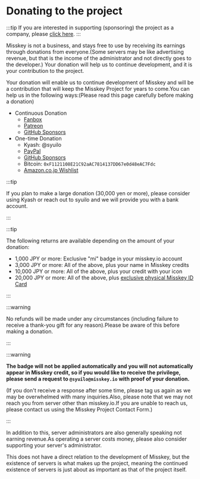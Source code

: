 # Donating to the project

:::tip
If you are interested in supporting (sponsoring) the project as a company, please [click here](/docs/become-a-sponsor/).
:::

Misskey is not a business, and stays free to use by receiving its earnings through donations from everyone.(Some servers may be like advertising revenue, but that is the income of the administrator and not directly goes to the developer.)
Your donation will help us to continue development, and it is your contribution to the project.

Your donation will enable us to continue development of Misskey and will be a contribution that will keep the Misskey Project for years to come.You can help us in the following ways:(Please read this page carefully before making a donation)

- Continuous Donation
  - [Fanbox](https://syuilo.fanbox.cc/)
  - [Patreon](https://www.patreon.com/syuilo)
  - [GitHub Sponsors](https://github.com/sponsors/misskey-dev)
- One-time Donation
  - Kyash: @syuilo
  - [PayPal](https://paypal.me/syuilo)
  - [GitHub Sponsors](https://github.com/sponsors/misskey-dev)
  - Bitcoin: `0xF1121108E21C92aAC7814137DD67e0d48eAC7Fdc`
  - [Amazon.co.jp Wishlist](https://www.amazon.jp/hz/wishlist/ls/4JG4P6XKX9KD?ref_=wl_share)

:::tip

If you plan to make a large donation (30,000 yen or more), please consider using Kyash or reach out to syuilo and we will provide you with a bank account.

:::

:::tip

The following returns are available depending on the amount of your donation:

- 1,000 JPY or more: Exclusive "mi" badge in your misskey.io account
- 3,000 JPY or more: All of the above, plus your name in Misskey credits
- 10,000 JPY or more: All of the above, plus your credit with your icon
- 20,000 JPY or more: All of the above, plus [exclusive physical Misskey ID Card](/docs/mi-card/)

:::

:::warning

No refunds will be made under any circumstances (including failure to receive a thank-you gift for any reason).Please be aware of this before making a donation.

:::

:::warning

**The badge will not be applied automatically and you will not automatically appear in Misskey credit, so if you would like to receive the privilege, please send a request to `@syuilo@misskey.io` with proof of your donation.**

(If you don't receive a response after some time, please tag us again as we may be overwhelmed with many inquiries.Also, please note that we may not reach you from server other than misskey.io.If you are unable to reach us, please contact us using the Misskey Project Contact Form.)

:::

In addition to this, server administrators are also generally speaking not earning revenue.As operating a server costs money, please also consider supporting your server's administrator.

This does not have a direct relation to the development of Misskey, but the existence of servers is what makes up the project, meaning the continued existence of servers is just about as important as that of the project itself.
